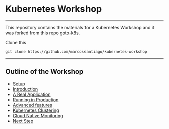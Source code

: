 
# Kubernetes Workshop

---

This repository contains the materials for a Kubernetes Workshop and it was forked from this repo [goto-k8s](https://github.com/container-solutions/goto-k8s.git).


Clone this
```
git clone https://github.com/marcossantiago/kubernetes-workshop
```

---

## Outline of the Workshop

* [Setup](./00_setup.md)
* [Introduction](./01_intro.md)
* [A Real Application](./02_real_app.md)
* [Running in Production](./03_productionize.md)
* [Advanced features](./04_advanced.md)
* [Kubernetes Clustering](./05_cluster.md)
* [Cloud Native Monitoring](./06_monitoring.md)
* [Next Step](./07_next_steps.md)
